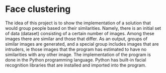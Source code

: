 # Face clustering

The idea of this project is to show the implementation of a solution that would group people based on their similarities. 
Namely, there is an initial set of data (dataset) consisting of a certain number of images. 
Among these images there are similar and those that differ. As an output, groups of similar images are generated, 
and a special group includes images that are intruders, ie those images that the program has estimated to have no similarities with any other image. 
The implementation of the program is done in the Python programming language. Python has built-in facial recognition libraries that are installed and imported into the program.
